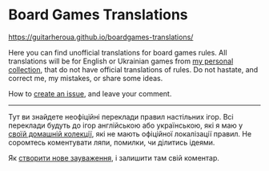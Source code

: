 # Board Games Translations

https://guitarheroua.github.io/boardgames-translations/

Here you can find unofficial translations for board games rules. All translations will be for English or Ukrainian games from [my personal collection](https://www.boardgamegeek.com/collection/user/guitarheroua?columns=title%7Cthumbnail%7Crating%7Cbggrating&own=1&ff=1), that do not have official translations of rules. Do not hastate, and correct me, my mistakes, or share some ideas.

How to [create an issue](https://help.github.com/articles/creating-an-issue/), and leave your comment.

***

Тут ви знайдете неофіційні переклади правил настільних ігор. Всі переклади будуть до ігор англійською або українською, які я маю у [своїй домашній колекції](https://www.boardgamegeek.com/collection/user/guitarheroua?columns=title%7Cthumbnail%7Crating%7Cbggrating&own=1&ff=1), які не мають офіційної локалізації правил. Не соромтесь коментувати ляпи, помилки, чи ділитись ідеями.

Як [створити нове зауваження](https://help.github.com/articles/creating-an-issue/), і залишити там свій коментар.
